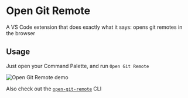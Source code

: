 # Open Git Remote

A VS Code extension that does exactly what it says: opens git remotes in the browser

## Usage

Just open your Command Palette, and run `Open Git Remote`

![Open Git Remote demo](./screenshots/demo.gif)

Also check out the [`open-git-remote`](https://github.com/rdsq/open-git-remote-cli) CLI
